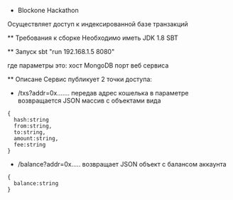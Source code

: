 * Blockone Hackathon

Осуществляет доступ к индексированной базе транзакций

** Требования к сборке
Необходимо иметь JDK 1.8
SBT

** Запуск
sbt "run 192.168.1.5 8080"

где параметры это:
хост MongoDB
порт веб сервиса

** Описане
Сервис публикует 2 точки доступа:

* /txs?addr=0x.......
передав адрес кошелька в параметре возвращается JSON массив с объектами вида
```
{
  hash:string
  from:string,
  to:string,
  amount:string,
  fee:string  
}
```

* /balance?addr=0x.....
возвращает JSON объект c балансом аккаунта
```
{ 
  balance:string
}
```
